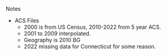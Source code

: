 Notes
- ACS Files
  - 2000 is from US Census, 2010-2022 from 5 year ACS.
  - 2001 to 2009 interpolated.
  - Geography is 2010 BG
  - 2022 missing data for Connecticut for some reason.
